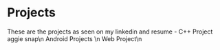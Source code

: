 # Projects
These are the projects as seen on my linkedin and resume - 
C++ Project aggie snap\n
Android Projects \n
Web Project\n
